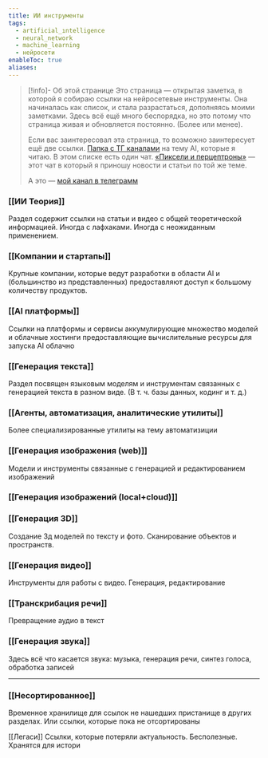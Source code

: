 ```yaml
---
title: ИИ инструменты
tags:
  - artificial_ıntelligence
  - neural_network
  - machine_learning
  - нейросети
enableToc: true
aliases:
---
```

> [!info]- Об этой странице 
>Это страница — открытая заметка, в которой я собираю ссылки на нейросетевые инструменты. Она начиналась как список, и стала разрастаться, дополняясь моими заметками. Здесь всё ещё много беспорядка, но это потому что страница живая и обновляется постоянно. (Более или менее).
>
>Если вас заинтересовал эта страница, то возможно заинтересует ещё две ссылки. [Папка с ТГ каналами](https://t.me/addlist/oZ72CkwT97ozYzcy) на тему AI, которые я читаю. В этом списке есть один чат. [«Пиксели и перцептроны»](https://t.me/pixsels_perceptrons) — этот чат в который я приношу новости и статьи по той же теме. 
>
>А это — [мой канал в телеграмм](https://t.me/vse_pustoe) 

### [[ИИ Теория]]
Раздел содержит ссылки на статьи и видео с общей теоретической информацией. Иногда с лафхаками. Иногда с неожиданным применением.

### [[Компании и стартапы]]
Крупные компании, которые ведут разработки в области AI и (большинство из представленных) предоставляют доступ к большому количеству продуктов. 

### [[AI платформы]] 
Ссылки на платформы и сервисы аккумулирующие множество моделей и облачные хостинги предоставляющие вычислительные ресурсы для запуска AI облачно

### [[Генерация текста]] 
Раздел посвящен языковым моделям и инструментам связанных с генерацией текста в разном виде. (В т. ч. базы данных, кодинг и т. д.)

### [[Агенты, автоматизация, аналитические утилиты]]
Более специализированные утилиты на тему автоматизиции

### [[Генерация изображения (web)]]
Модели и инструменты связанные с генерацией и редактированием изображений

### [[Генерация изображений (local+cloud)]]

### [[Генерация 3D]]
Создание 3д моделей по тексту и фото. Сканирование объектов и пространств.

### [[Генерация видео]]
Инструменты для работы с видео. Генерация, редактирование

### [[Транскрибация речи]]
Превращение аудио в текст

### [[Генерация звука]]
Здесь всё что касается звука: музыка, генерация речи, синтез голоса, обработка записей

---
### [[Несортированное]]
Временное хранилище для ссылок не нашедших пристанище в других разделах. Или ссылки, которые пока не отсортированы 

[[Легаси]]
Ссылки, которые потеряли актуальность. Бесполезные. Хранятся для истори
